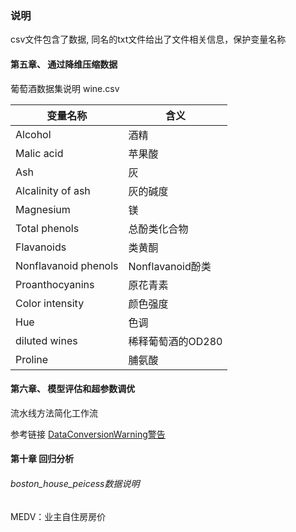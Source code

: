 
### 说明
csv文件包含了数据, 同名的txt文件给出了文件相关信息，保护变量名称

#### 第五章、 通过降维压缩数据

葡萄酒数据集说明 wine.csv

| 变量名称                 | 含义             |
|----------------------|----------------|
| Alcohol              | 酒精             |
| Malic acid           | 苹果酸            |
| Ash                  | 灰              |
| Alcalinity of ash    | 灰的碱度           |
| Magnesium            | 镁              |
| Total phenols        | 总酚类化合物         |
| Flavanoids           | 类黄酮            |
| Nonflavanoid phenols | Nonflavanoid酚类 |
| Proanthocyanins      | 原花青素           |
| Color intensity      | 颜色强度           |
| Hue                  | 色调             |
| diluted wines        | 稀释葡萄酒的OD280    |
| Proline              | 脯氨酸            |

#### 第六章、 模型评估和超参数调优
流水线方法简化工作流

参考链接
[DataConversionWarning警告](https://stackoverflow.com/questions/34165731/a-column-vector-y-was-passed-when-a-1d-array-was-expected)

#### 第十章 回归分析
######   boston_house_peicess数据说明

MEDV：业主自住房房价
